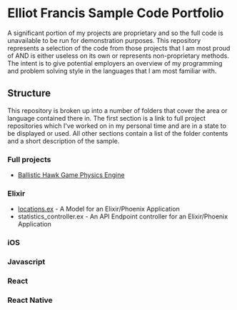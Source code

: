# Elliot Francis Sample Code Portfolio

A significant portion of my projects are proprietary and so the full code is unavailable to be run for demonstration purposes. This repository represents a selection of the code from those projects that I am most proud of AND is either useless on its own or represents non-proprietary methods. The intent is to give potential employers an overview of my programming and problem solving style in the languages that I am most familiar with.

## Structure

This repository is broken up into a number of folders that cover the area or language contained there in. The first section is a link to full project repositories which I've worked on in my personal time and are in a state to be displayed or used. All other sections contain a list of the folder contents and a short description of the sample.

### Full projects

* [Ballistic Hawk Game Physics Engine](https://github.com/shadowmouse/ballistic_hawk)

### Elixir

* [locations.ex](https://github.com/shadowmouse/programming_portfolio/blob/master/iOS/TSLManager.swift) - A Model for an Elixir/Phoenix Application
* statistics_controller.ex - An API Endpoint controller for an Elixir/Phoenix Application

### iOS

### Javascript

### React

### React Native
